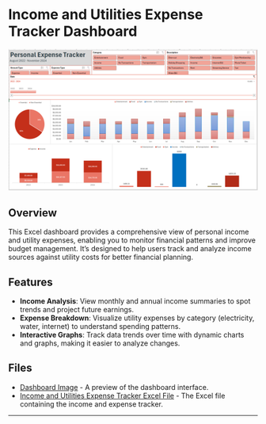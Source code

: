# Income and Utilities Expense Tracker Dashboard

![Dashboard](Dashboard.png)

## Overview

This Excel dashboard provides a comprehensive view of personal income and utility expenses, enabling you to monitor financial patterns and improve budget management. It’s designed to help users track and analyze income sources against utility costs for better financial planning.

## Features

- **Income Analysis**: View monthly and annual income summaries to spot trends and project future earnings.
- **Expense Breakdown**: Visualize utility expenses by category (electricity, water, internet) to understand spending patterns.
- **Interactive Graphs**: Track data trends over time with dynamic charts and graphs, making it easier to analyze changes.

## Files

- [Dashboard Image](./Dashboard.png) - A preview of the dashboard interface.
- [Income and Utilities Expense Tracker Excel File](./income_and_utilities_expense_tracker.xlsx) - The Excel file containing the income and expense tracker.

---
